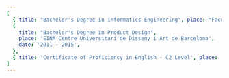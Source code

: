 ```yaml
---
[
  { title: "Bachelor's Degree in informatics Engineering", place: "Facultat d'Informàtica de Barcelona", date: '2015 - 2019' },
  {
    title: "Bachelor's Degree in Product Design",
    place: 'EINA Centre Universitari de Disseny i Art de Barcelona',
    date: '2011 - 2015',
  },
  { title: 'Certificate of Proficiency in English - C2 Level', place: 'Cambridge University', date: '2019' },
]
---
```

